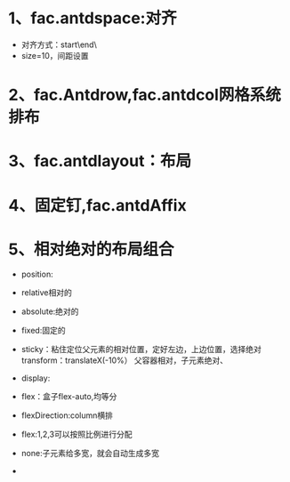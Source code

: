 
# 1、fac.antdspace:对齐

- 对齐方式：start\end\
- size=10，间距设置
# 2、fac.Antdrow,fac.antdcol网格系统排布


# 3、fac.antdlayout：布局

# 4、固定钉,fac.antdAffix

# 5、相对绝对的布局组合

- position:
- relative相对的
- absolute:绝对的
- fixed:固定的
- sticky：粘住定位父元素的相对位置，定好左边，上边位置，选择绝对
​
transform：translateX(-10%）
父容器相对，子元素绝对、
​

- display:
- flex：盒子flex-auto,均等分
- flexDirection:column横排
- flex:1,2,3可以按照比例进行分配
- none:子元素给多宽，就会自动生成多宽
- ​​
​
​
​


